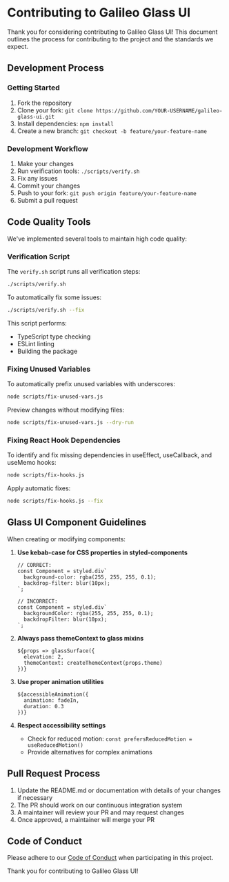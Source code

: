 # Contributing to Galileo Glass UI

Thank you for considering contributing to Galileo Glass UI! This document outlines the process for contributing to the project and the standards we expect.

## Development Process

### Getting Started

1. Fork the repository
2. Clone your fork: `git clone https://github.com/YOUR-USERNAME/galileo-glass-ui.git`
3. Install dependencies: `npm install`
4. Create a new branch: `git checkout -b feature/your-feature-name`

### Development Workflow

1. Make your changes
2. Run verification tools: `./scripts/verify.sh`
3. Fix any issues
4. Commit your changes
5. Push to your fork: `git push origin feature/your-feature-name`
6. Submit a pull request

## Code Quality Tools

We've implemented several tools to maintain high code quality:

### Verification Script

The `verify.sh` script runs all verification steps:

```bash
./scripts/verify.sh
```

To automatically fix some issues:

```bash
./scripts/verify.sh --fix
```

This script performs:
- TypeScript type checking
- ESLint linting
- Building the package

### Fixing Unused Variables

To automatically prefix unused variables with underscores:

```bash
node scripts/fix-unused-vars.js
```

Preview changes without modifying files:

```bash
node scripts/fix-unused-vars.js --dry-run
```

### Fixing React Hook Dependencies

To identify and fix missing dependencies in useEffect, useCallback, and useMemo hooks:

```bash
node scripts/fix-hooks.js
```

Apply automatic fixes:

```bash
node scripts/fix-hooks.js --fix
```

## Glass UI Component Guidelines

When creating or modifying components:

1. **Use kebab-case for CSS properties in styled-components**
   ```tsx
   // CORRECT:
   const Component = styled.div`
     background-color: rgba(255, 255, 255, 0.1);
     backdrop-filter: blur(10px);
   `;

   // INCORRECT:
   const Component = styled.div`
     backgroundColor: rgba(255, 255, 255, 0.1);
     backdropFilter: blur(10px);
   `;
   ```

2. **Always pass themeContext to glass mixins**
   ```tsx
   ${props => glassSurface({
     elevation: 2,
     themeContext: createThemeContext(props.theme)
   })}
   ```

3. **Use proper animation utilities**
   ```tsx
   ${accessibleAnimation({
     animation: fadeIn,
     duration: 0.3
   })}
   ```

4. **Respect accessibility settings**
   - Check for reduced motion: `const prefersReducedMotion = useReducedMotion()`
   - Provide alternatives for complex animations

## Pull Request Process

1. Update the README.md or documentation with details of your changes if necessary
2. The PR should work on our continuous integration system
3. A maintainer will review your PR and may request changes
4. Once approved, a maintainer will merge your PR

## Code of Conduct

Please adhere to our [Code of Conduct](CODE_OF_CONDUCT.md) when participating in this project.

Thank you for contributing to Galileo Glass UI!